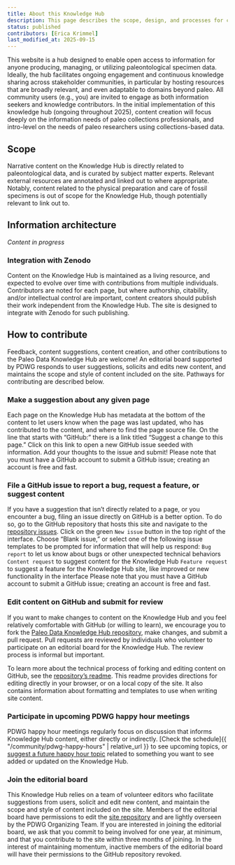 ```yaml
---
title: About this Knowledge Hub
description: This page describes the scope, design, and processes for contributing to the Paleo Data Knowledge Hub.
status: published
contributors: [Erica Krimmel]
last_modified_at: 2025-09-15
---
```


This website is a hub designed to enable open access to information for anyone producing, managing, or utilizing paleontological specimen data. Ideally, the hub facilitates ongoing engagement and continuous knowledge sharing across stakeholder communities, in particular by hosting resources that are broadly relevant, and even adaptable to domains beyond paleo. All community users (e.g., you) are invited to engage as both information seekers and knowledge contributors. In the initial implementation of this knowledge hub (ongoing throughout 2025), content creation will focus deeply on the information needs of paleo collections professionals, and intro-level on the needs of paleo researchers using collections-based data.

## Scope
Narrative content on the Knowledge Hub is directly related to paleontological data, and is curated by subject matter experts. Relevant external resources are annotated and linked out to where appropriate. Notably, content related to the physical preparation and care of fossil specimens is out of scope for the Knowledge Hub, though potentially relevant to link out to.

## Information architecture

_Content in progress_

### Integration with Zenodo
Content on the Knowledge Hub is maintained as a living resource, and expected to evolve over time with contributions from multiple individuals. Contributors are noted for each page, but where authorship, citability, and/or intellectual control are important, content creators should publish their work independent from the Knowledge Hub. The site is designed to integrate with Zenodo for such publishing.

## How to contribute
Feedback, content suggestions, content creation, and other contributions to the Paleo Data Knowledge Hub are welcome! An editorial board supported by PDWG responds to user suggestions, solicits and edits new content, and maintains the scope and style of content included on the site. Pathways for contributing are described below.

### Make a suggestion about any given page
Each page on the Knowledge Hub has metadata at the bottom of the content to let users know when the page was last updated, who has contributed to the content, and where to find the page source file. On the line that starts with “GitHub:” there is a link titled “Suggest a change to this page.” Click on this link to open a new GitHub issue seeded with information. Add your thoughts to the issue and submit! Please note that you must have a GitHub account to submit a GitHub issue; creating an account is free and fast.

### File a GitHub issue to report a bug, request a feature, or suggest content
 If you have a suggestion that isn’t directly related to a page, or you encounter a bug, filing an issue directly on GitHub is a better option. To do so, go to the GitHub repository that hosts this site and navigate to the [repository issues](https://github.com/paleo-data/knowledge-hub/issues). Click on the green `New issue` button in the top right of the interface. Choose “Blank issue,” or select one of the following issue templates to be prompted for information that will help us respond:
`Bug report` to let us know about bugs or other unexpected technical behaviors
`Content request` to suggest content for the Knowledge Hub
`Feature request` to suggest a feature for the Knowledge Hub site, like improved or new functionality in the interface
Please note that you must have a GitHub account to submit a GitHub issue; creating an account is free and fast. 

### Edit content on GitHub and submit for review
If you want to make changes to content on the Knowledge Hub and you feel relatively comfortable with GitHub (or willing to learn), we encourage you to fork the [Paleo Data Knowledge Hub repository](https://github.com/paleo-data/knowledge-hub), make changes, and submit a pull request. Pull requests are reviewed by individuals who volunteer to participate on an editorial board for the Knowledge Hub. The review process is informal but important.

To learn more about the technical process of forking and editing content on GitHub, see the [repository’s readme](https://github.com/paleo-data/knowledge-hub/blob/main/README.md). This readme provides directions for editing directly in your browser, or on a local copy of the site. It also contains information about formatting and templates to use when writing site content.

### Participate in upcoming PDWG happy hour meetings
PDWG happy hour meetings regularly focus on discussion that informs Knowledge Hub content, either directly or indirectly. [Check the schedule]{{ "/community/pdwg-happy-hours" | relative_url }} to see upcoming topics, or [suggest a future happy hour topic](https://github.com/paleo-data/happy-hours/issues/new?template=suggest-happy-hour-topic.md) related to something you want to see added or updated on the Knowledge Hub.

### Join the editorial board
This Knowledge Hub relies on a team of volunteer editors who facilitate suggestions from users, solicit and edit new content, and maintain the scope and style of content included on the site. Members of the editorial board have permissions to edit the [site repository](https://github.com/paleo-data/knowledge-hub) and are lightly overseen by the PDWG Organizing Team. If you are interested in joining the editorial board, we ask that you commit to being involved for one year, at minimum, and that you contribute to the site within three months of joining. In the interest of maintaining momentum, inactive members of the editorial board will have their permissions to the GitHub repository revoked.
